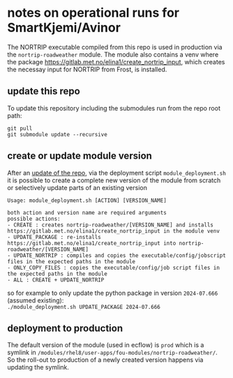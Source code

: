 # notes on operational runs for SmartKjemi/Avinor

The NORTRIP executable compiled from this repo is used in production via the `nortrip-roadweather` module. The module also contains a venv where the package https://gitlab.met.no/elina1/create_nortrip_input, which creates the necessay input for NORTRIP from Frost, is installed. 

## update this repo

To update this repository including the submodules run from the repo root path:
```
git pull
git submodule update --recursive
```

## create or update module version

After an [update of the repo](#update-this-repo), via the deployment script `module_deployment.sh` it is possible to create a complete new version of the module from scratch or selectively update parts of an existing version

```
Usage: module_deployment.sh [ACTION] [VERSION_NAME]

both action and version name are required arguments
possible actions:
- CREATE : creates nortrip-roadweather/[VERSION_NAME] and installs https://gitlab.met.no/elina1/create_nortrip_input in the module venv
- UPDATE_PACKAGE : re-installs https://gitlab.met.no/elina1/create_nortrip_input into nortrip-roadweather/[VERSION_NAME]
- UPDATE_NORTRIP : compiles and copies the executable/config/jobscript files in the expected paths in the module
- ONLY_COPY_FILES : copies the executable/config/job script files in the expected paths in the module
- ALL : CREATE + UPDATE_NORTRIP
```

so for example to only update the python package in version `2024-07.666` (assumed existing):   
`./module_deployment.sh UPDATE_PACKAGE 2024-07.666` 

## deployment to production

The default version of the module (used in ecflow) is `prod` which is a symlink in `/modules/rhel8/user-apps/fou-modules/nortrip-roadweather/`.  
So the roll-out to production of a newly created version happens via updating the symlink.
